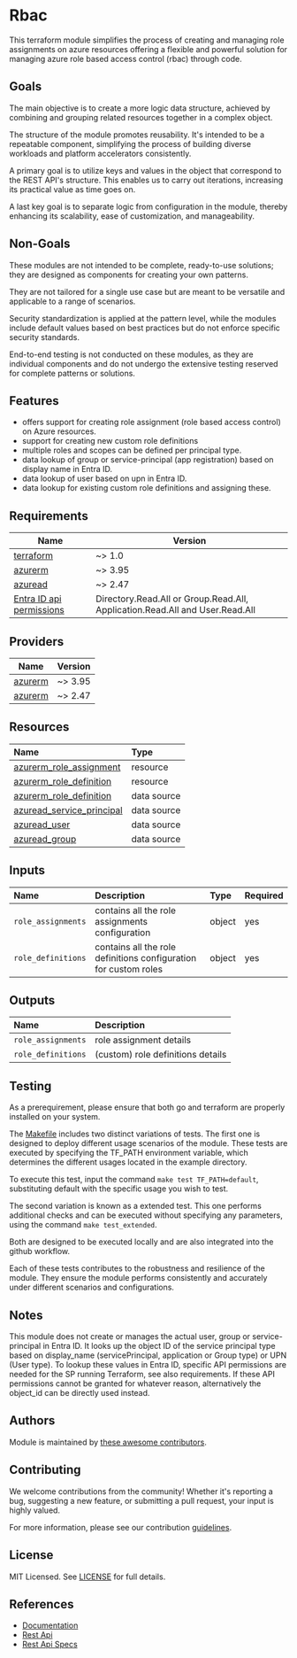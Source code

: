 # Rbac

This terraform module simplifies the process of creating and managing role assignments on azure resources offering a flexible and powerful solution for managing azure role based access control (rbac) through code.

## Goals

The main objective is to create a more logic data structure, achieved by combining and grouping related resources together in a complex object.

The structure of the module promotes reusability. It's intended to be a repeatable component, simplifying the process of building diverse workloads and platform accelerators consistently.

A primary goal is to utilize keys and values in the object that correspond to the REST API's structure. This enables us to carry out iterations, increasing its practical value as time goes on.

A last key goal is to separate logic from configuration in the module, thereby enhancing its scalability, ease of customization, and manageability.

## Non-Goals

These modules are not intended to be complete, ready-to-use solutions; they are designed as components for creating your own patterns.

They are not tailored for a single use case but are meant to be versatile and applicable to a range of scenarios.

Security standardization is applied at the pattern level, while the modules include default values based on best practices but do not enforce specific security standards.

End-to-end testing is not conducted on these modules, as they are individual components and do not undergo the extensive testing reserved for complete patterns or solutions.

## Features

- offers support for creating role assignment (role based access control) on Azure resources.
- support for creating new custom role definitions
- multiple roles and scopes can be defined per principal type.
- data lookup of group or service-principal (app registration) based on display name in Entra ID.
- data lookup of user based on upn in Entra ID.
- data lookup for existing custom role definitions and assigning these.

## Requirements

| Name | Version |
|------|---------|
| <a name="requirement_terraform"></a> [terraform](#requirement\_terraform) | ~> 1.0 |
| <a name="requirement_azurerm"></a> [azurerm](#requirement\_azurerm) | ~> 3.95 |
| <a name="requirement_azuread"></a> [azuread](#requirement\_azuread) | ~> 2.47 |
| <a name="requirement_api_permissions"></a> [Entra ID api permissions](#requirement\_api_permissions_) | Directory.Read.All or Group.Read.All, Application.Read.All and User.Read.All  |

## Providers

| Name | Version |
|------|---------|
| <a name="provider_azurerm"></a> [azurerm](#provider\_azurerm) | ~> 3.95 |
| <a name="provider_azurerm"></a> [azurerm](#provider\_azurerm) | ~> 2.47 |

## Resources

| Name | Type |
| :-- | :-- |
| [azurerm_role_assignment](https://registry.terraform.io/providers/hashicorp/azurerm/latest/docs/resources/role_assignment) | resource |
| [azurerm_role_definition](https://registry.terraform.io/providers/hashicorp/azurerm/latest/docs/resources/role_definition) | resource |
| [azurerm_role_definition](https://registry.terraform.io/providers/hashicorp/azurerm/latest/docs/data-sources/role_definition) | data source |
| [azuread_service_principal](https://registry.terraform.io/providers/hashicorp/azuread/latest/docs/data-sources/service_principal) | data source |
| [azuread_user](https://registry.terraform.io/providers/hashicorp/azuread/latest/docs/data-sources/user) | data source |
| [azuread_group](https://registry.terraform.io/providers/hashicorp/azuread/latest/docs/data-sources/group) | data source |

## Inputs

| Name | Description | Type | Required |
| :-- | :-- | :-- | :-- |
| `role_assignments` | contains all the role assignments configuration | object | yes |
| `role_definitions` | contains all the role definitions configuration for custom roles | object | yes |

## Outputs

| Name | Description |
| :-- | :-- |
| `role_assignments` | role assignment details |
| `role_definitions` | (custom) role definitions details |

## Testing

As a prerequirement, please ensure that both go and terraform are properly installed on your system.

The [Makefile](Makefile) includes two distinct variations of tests. The first one is designed to deploy different usage scenarios of the module. These tests are executed by specifying the TF_PATH environment variable, which determines the different usages located in the example directory.

To execute this test, input the command ```make test TF_PATH=default```, substituting default with the specific usage you wish to test.

The second variation is known as a extended test. This one performs additional checks and can be executed without specifying any parameters, using the command ```make test_extended```.

Both are designed to be executed locally and are also integrated into the github workflow.

Each of these tests contributes to the robustness and resilience of the module. They ensure the module performs consistently and accurately under different scenarios and configurations.

## Notes

This module does not create or manages the actual user, group or service-principal in Entra ID.
It looks up the object ID of the service principal type based on display_name (servicePrincipal, application or Group type) or UPN (User type).
To lookup these values in Entra ID, specific API permissions are needed for the SP running Terraform, see also requirements.
If these API permissions cannot be granted for whatever reason, alternatively the object_id can be directly used instead.

## Authors

Module is maintained by [these awesome contributors](https://github.com/cloudnationhq/terraform-azure-rbac/graphs/contributors).

## Contributing

We welcome contributions from the community! Whether it's reporting a bug, suggesting a new feature, or submitting a pull request, your input is highly valued.

For more information, please see our contribution [guidelines](./CONTRIBUTING.md).

## License

MIT Licensed. See [LICENSE](./LICENSE) for full details.

## References

- [Documentation](https://learn.microsoft.com/en-us/azure/role-based-access-control/)
- [Rest Api](https://learn.microsoft.com/en-us/azure/role-based-access-control/role-assignments-rest)
- [Rest Api Specs](https://github.com/MicrosoftDocs/azure-docs/blob/main/articles/role-based-access-control/role-assignments-list-rest.md)
